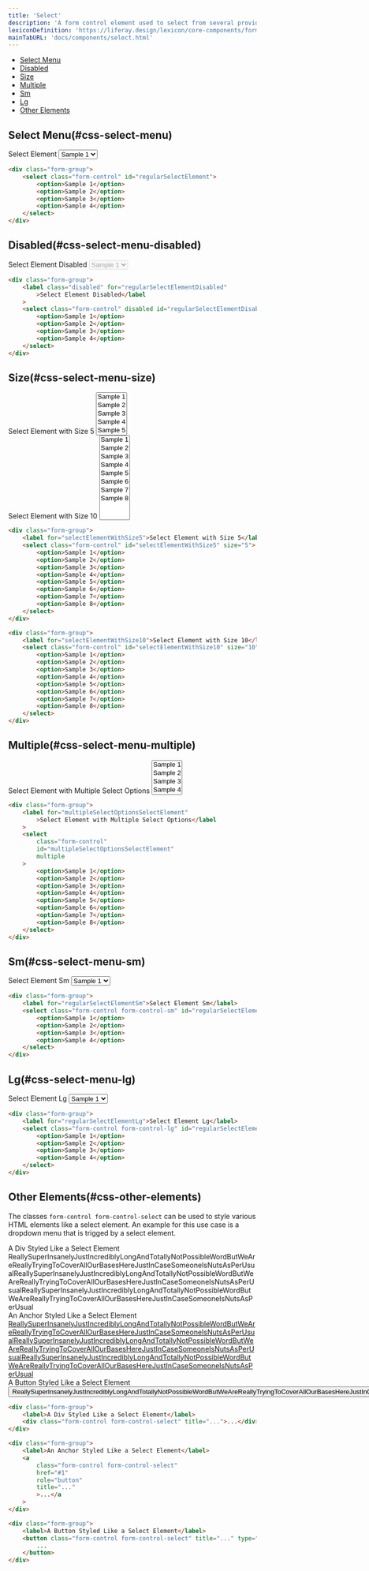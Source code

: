 ```yaml
---
title: 'Select'
description: 'A form control element used to select from several provided options and enter data.'
lexiconDefinition: 'https://liferay.design/lexicon/core-components/forms/selector/'
mainTabURL: 'docs/components/select.html'
---
```


<div class="nav-toc-absolute">
<div class="nav-toc">

-   [Select Menu](#css-select-menu)
-   [Disabled](#css-select-menu-disabled)
-   [Size](#css-select-menu-size)
-   [Multiple](#css-select-menu-multiple)
-   [Sm](#css-select-menu-sm)
-   [Lg](#css-select-menu-lg)
-   [Other Elements](#css-select-menu-other-elements)

</div>
</div>

## Select Menu(#css-select-menu)

<div class="sheet-example">
	<div class="form-group">
		<label for="regularSelectElement">Select Element</label>
		<select class="form-control" id="regularSelectElement">
			<option>Sample 1</option>
			<option>Sample 2</option>
			<option>Sample 3</option>
			<option>Sample 4</option>
		</select>
	</div>
</div>

```html
<div class="form-group">
	<select class="form-control" id="regularSelectElement">
		<option>Sample 1</option>
		<option>Sample 2</option>
		<option>Sample 3</option>
		<option>Sample 4</option>
	</select>
</div>
```

## Disabled(#css-select-menu-disabled)

<div class="sheet-example">
	<div class="form-group">
		<label class="disabled" for="regularSelectElementDisabled">Select Element Disabled</label>
		<select class="form-control" disabled id="regularSelectElementDisabled">
			<option>Sample 1</option>
			<option>Sample 2</option>
			<option>Sample 3</option>
			<option>Sample 4</option>
		</select>
	</div>
</div>

```html
<div class="form-group">
	<label class="disabled" for="regularSelectElementDisabled"
		>Select Element Disabled</label
	>
	<select class="form-control" disabled id="regularSelectElementDisabled">
		<option>Sample 1</option>
		<option>Sample 2</option>
		<option>Sample 3</option>
		<option>Sample 4</option>
	</select>
</div>
```

## Size(#css-select-menu-size)

<div class="sheet-example">
	<div class="form-group">
		<label for="selectElementWithSize5">Select Element with Size 5</label>
		<select class="form-control" id="selectElementWithSize5" size="5">
			<option>Sample 1</option>
			<option>Sample 2</option>
			<option>Sample 3</option>
			<option>Sample 4</option>
			<option>Sample 5</option>
			<option>Sample 6</option>
			<option>Sample 7</option>
			<option>Sample 8</option>
		</select>
	</div>
	<div class="form-group">
		<label for="selectElementWithSize10">Select Element with Size 10</label>
		<select class="form-control" id="selectElementWithSize10" size="10">
			<option>Sample 1</option>
			<option>Sample 2</option>
			<option>Sample 3</option>
			<option>Sample 4</option>
			<option>Sample 5</option>
			<option>Sample 6</option>
			<option>Sample 7</option>
			<option>Sample 8</option>
		</select>
	</div>
</div>

```html
<div class="form-group">
	<label for="selectElementWithSize5">Select Element with Size 5</label>
	<select class="form-control" id="selectElementWithSize5" size="5">
		<option>Sample 1</option>
		<option>Sample 2</option>
		<option>Sample 3</option>
		<option>Sample 4</option>
		<option>Sample 5</option>
		<option>Sample 6</option>
		<option>Sample 7</option>
		<option>Sample 8</option>
	</select>
</div>

<div class="form-group">
	<label for="selectElementWithSize10">Select Element with Size 10</label>
	<select class="form-control" id="selectElementWithSize10" size="10">
		<option>Sample 1</option>
		<option>Sample 2</option>
		<option>Sample 3</option>
		<option>Sample 4</option>
		<option>Sample 5</option>
		<option>Sample 6</option>
		<option>Sample 7</option>
		<option>Sample 8</option>
	</select>
</div>
```

## Multiple(#css-select-menu-multiple)

<div class="sheet-example">
	<div class="form-group">
		<label for="multipleSelectOptionsSelectElement">Select Element with Multiple Select Options</label>
		<select class="form-control" id="multipleSelectOptionsSelectElement" multiple>
			<option>Sample 1</option>
			<option>Sample 2</option>
			<option>Sample 3</option>
			<option>Sample 4</option>
			<option>Sample 5</option>
			<option>Sample 6</option>
			<option>Sample 7</option>
			<option>Sample 8</option>
		</select>
	</div>
</div>

```html
<div class="form-group">
	<label for="multipleSelectOptionsSelectElement"
		>Select Element with Multiple Select Options</label
	>
	<select
		class="form-control"
		id="multipleSelectOptionsSelectElement"
		multiple
	>
		<option>Sample 1</option>
		<option>Sample 2</option>
		<option>Sample 3</option>
		<option>Sample 4</option>
		<option>Sample 5</option>
		<option>Sample 6</option>
		<option>Sample 7</option>
		<option>Sample 8</option>
	</select>
</div>
```

## Sm(#css-select-menu-sm)

<div class="sheet-example">
	<div class="form-group">
		<label for="regularSelectElementSm">Select Element Sm</label>
		<select class="form-control form-control-sm" id="regularSelectElementSm">
			<option>Sample 1</option>
			<option>Sample 2</option>
			<option>Sample 3</option>
			<option>Sample 4</option>
		</select>
	</div>
</div>

```html
<div class="form-group">
	<label for="regularSelectElementSm">Select Element Sm</label>
	<select class="form-control form-control-sm" id="regularSelectElementSm">
		<option>Sample 1</option>
		<option>Sample 2</option>
		<option>Sample 3</option>
		<option>Sample 4</option>
	</select>
</div>
```

## Lg(#css-select-menu-lg)

<div class="sheet-example">
	<div class="form-group">
		<label for="regularSelectElementLg">Select Element Lg</label>
		<select class="form-control form-control-lg" id="regularSelectElementLg">
			<option>Sample 1</option>
			<option>Sample 2</option>
			<option>Sample 3</option>
			<option>Sample 4</option>
		</select>
	</div>
</div>

```html
<div class="form-group">
	<label for="regularSelectElementLg">Select Element Lg</label>
	<select class="form-control form-control-lg" id="regularSelectElementLg">
		<option>Sample 1</option>
		<option>Sample 2</option>
		<option>Sample 3</option>
		<option>Sample 4</option>
	</select>
</div>
```

## Other Elements(#css-other-elements)

The classes `form-control form-control-select` can be used to style various HTML elements like a select element. An example for this use case is a dropdown menu that is trigged by a select element.

<div class="sheet-example">
	<div class="form-group">
		<label>A Div Styled Like a Select Element</label>
		<div class="form-control form-control-select" title="ReallySuperInsanelyJustIncrediblyLongAndTotallyNotPossibleWordButWeAreReallyTryingToCoverAllOurBasesHereJustInCaseSomeoneIsNutsAsPerUsualReallySuperInsanelyJustIncrediblyLongAndTotallyNotPossibleWordButWeAreReallyTryingToCoverAllOurBasesHereJustInCaseSomeoneIsNutsAsPerUsualReallySuperInsanelyJustIncrediblyLongAndTotallyNotPossibleWordButWeAreReallyTryingToCoverAllOurBasesHereJustInCaseSomeoneIsNutsAsPerUsual">ReallySuperInsanelyJustIncrediblyLongAndTotallyNotPossibleWordButWeAreReallyTryingToCoverAllOurBasesHereJustInCaseSomeoneIsNutsAsPerUsualReallySuperInsanelyJustIncrediblyLongAndTotallyNotPossibleWordButWeAreReallyTryingToCoverAllOurBasesHereJustInCaseSomeoneIsNutsAsPerUsualReallySuperInsanelyJustIncrediblyLongAndTotallyNotPossibleWordButWeAreReallyTryingToCoverAllOurBasesHereJustInCaseSomeoneIsNutsAsPerUsual</div>
	</div>
	<div class="form-group">
		<label>An Anchor Styled Like a Select Element</label>
		<a class="form-control form-control-select" href="#1" role="button" title="ReallySuperInsanelyJustIncrediblyLongAndTotallyNotPossibleWordButWeAreReallyTryingToCoverAllOurBasesHereJustInCaseSomeoneIsNutsAsPerUsualReallySuperInsanelyJustIncrediblyLongAndTotallyNotPossibleWordButWeAreReallyTryingToCoverAllOurBasesHereJustInCaseSomeoneIsNutsAsPerUsualReallySuperInsanelyJustIncrediblyLongAndTotallyNotPossibleWordButWeAreReallyTryingToCoverAllOurBasesHereJustInCaseSomeoneIsNutsAsPerUsual">ReallySuperInsanelyJustIncrediblyLongAndTotallyNotPossibleWordButWeAreReallyTryingToCoverAllOurBasesHereJustInCaseSomeoneIsNutsAsPerUsualReallySuperInsanelyJustIncrediblyLongAndTotallyNotPossibleWordButWeAreReallyTryingToCoverAllOurBasesHereJustInCaseSomeoneIsNutsAsPerUsualReallySuperInsanelyJustIncrediblyLongAndTotallyNotPossibleWordButWeAreReallyTryingToCoverAllOurBasesHereJustInCaseSomeoneIsNutsAsPerUsual</a>
	</div>
	<div class="form-group">
		<label>A Button Styled Like a Select Element</label>
		<button class="form-control form-control-select" title="ReallySuperInsanelyJustIncrediblyLongAndTotallyNotPossibleWordButWeAreReallyTryingToCoverAllOurBasesHereJustInCaseSomeoneIsNutsAsPerUsualReallySuperInsanelyJustIncrediblyLongAndTotallyNotPossibleWordButWeAreReallyTryingToCoverAllOurBasesHereJustInCaseSomeoneIsNutsAsPerUsualReallySuperInsanelyJustIncrediblyLongAndTotallyNotPossibleWordButWeAreReallyTryingToCoverAllOurBasesHereJustInCaseSomeoneIsNutsAsPerUsual" type="button">ReallySuperInsanelyJustIncrediblyLongAndTotallyNotPossibleWordButWeAreReallyTryingToCoverAllOurBasesHereJustInCaseSomeoneIsNutsAsPerUsualReallySuperInsanelyJustIncrediblyLongAndTotallyNotPossibleWordButWeAreReallyTryingToCoverAllOurBasesHereJustInCaseSomeoneIsNutsAsPerUsualReallySuperInsanelyJustIncrediblyLongAndTotallyNotPossibleWordButWeAreReallyTryingToCoverAllOurBasesHereJustInCaseSomeoneIsNutsAsPerUsual</button>
	</div>
</div>

```html
<div class="form-group">
	<label>A Div Styled Like a Select Element</label>
	<div class="form-control form-control-select" title="...">...</div>
</div>

<div class="form-group">
	<label>An Anchor Styled Like a Select Element</label>
	<a
		class="form-control form-control-select"
		href="#1"
		role="button"
		title="..."
		>...</a
	>
</div>

<div class="form-group">
	<label>A Button Styled Like a Select Element</label>
	<button class="form-control form-control-select" title="..." type="button">
		...
	</button>
</div>
```
